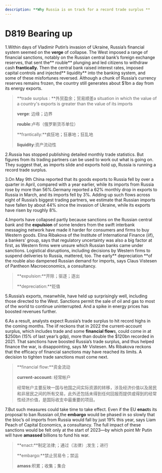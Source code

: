 ```yaml
---
description: **Why Russia is on track for a record trade surplus **
---
```


# D819 Bearing up
1.Within days of Vladimir Putin’s invasion of Ukraine, Russia’s financial system seemed on the **verge** of collapse. The West imposed a range of financial sanctions, notably on the Russian central bank’s foreign­ exchange reserves, that sent the** rouble** plunging and led citizens to withdraw cash **frantically.** Then the central bank raised interest rates, imposed capital controls and injected** liquidity** into the banking system, and some of these misfortunes reversed. Although a chunk of Russia’s currency reserves remains frozen, the country still generates about $1bn a day from its energy exports.

> **trade surplus : **外贸盈余；贸易顺差a situation in which the value of a country's exports is greater than the value of its imports
 > 
> **verge**: 边缘；边界
 > 
> **rouble**:卢布（俄罗斯货币单位）
 > 
> **frantically:**疯狂地；狂暴地；狂乱地
 > 
> **liquidity**:资产流动性
 > 

2.Russia has stopped publishing detailed monthly trade statistics. But figures from its trading partners can be used to work out what is going on. They suggest that, as imports slide and exports hold up, Russia is running a record trade surplus.

3.On May 9th China reported that its goods exports to Russia fell by over a quarter in April, compared with a year earlier, while its imports from Russia rose by more than 56%.Germany reported a 62% monthly drop in exports to Russia in March, and its imports fell by 3%. Adding up such flows across eight of Russia’s biggest trading partners, we estimate that Russian imports have fallen by about 44% since the invasion of Ukraine, while its exports have risen by roughly 8%.

4.Imports have collapsed partly because sanctions on the Russian central bank and the **expulsion** of some lenders from the swift interbank messaging network have made it harder for consumers and firms to buy Western goods. Elina Ribakova of the Institute of International Finance (iif), a bankers’ group, says that regulatory uncertainty was also a big factor at first, as Western firms were unsure which Russian banks came under sanctions. Logistical disruptions, including decisions by Western firms to suspend deliveries to Russia, mattered, too. The early** depreciation **of the rouble also dampened Russian demand for imports, says Claus Vistesen of Pantheon Macroeconomics, a consultancy.

> **expulsion:**开除；驱逐；逐出
 > 
> **depreciation:**贬值
 > 

5.Russia’s exports, meanwhile, have held up surprisingly well, including those directed to the West. Sanctions permit the sale of oil and gas to most of the world to continue uninterrupted. And a spike in energy prices has boosted revenues further.

6.As a result, analysts expect Russia’s trade surplus to hit record highs in the coming months. The iif reckons that in 2022 the current­-account surplus, which includes trade and some **financial flow**s, could come in at $250bn (15% of last year’s gdp), more than double the $120bn recorded in 2021. That sanctions have boosted Russia’s trade surplus, and thus helped finance the war, is disappointing, says Mr Vistesen. Ms Ribakova reckons that the ef­ficacy of financial sanctions may have reached its limits. A decision to tighten trade sanctions must come next.

> **financial flow:**资金流动
 > 
> **current­-account:** 经常帐户
 > 
> 经常帐户主要反映一国与他国之间实际资源的转移，涉及经济价值以及居民和非居民之间的所有交易，此外还包括未得到任何回报而提供或得到的经常性经济价值，是国际收支中最重要的项目。
 > 

7.But such measures could take time to take effect. Even if the EU **enact**s its proposal to ban Russian oil,the **embargo** would be phased in so slowly that the bloc’s oil imports from Russia would fall by just 19% this year, says Liam Peach of Capital Economics, a consultancy. The full impact of these sanctions would be felt only at the start of 2023—by which point Mr Putin will have **amassed** billions to fund his war.

> **enact:**制定法律;；通过（法律）;发生；进行
 > 
> **embargo:**禁止贸易令；禁运
 > 
> **amass**:积累；收集；集合
 > 

